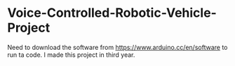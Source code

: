# Voice-Controlled-Robotic-Vehicle-Project
Need to download the software from https://www.arduino.cc/en/software to run ta code.
I made this project in third year.
